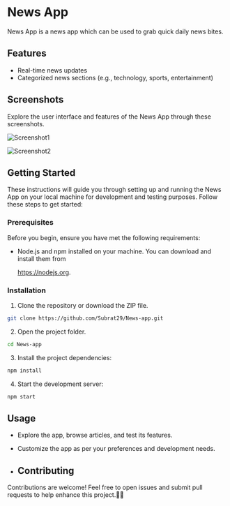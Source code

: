 # News App
News App is a news app which can be used to grab quick daily news bites.

## Features
- Real-time news updates
- Categorized news sections (e.g., technology, sports, entertainment)

## Screenshots
Explore the user interface and features of the News App through these screenshots.

![Screenshot1](https://ik.imagekit.io/subrat29/Screenshot%202023-10-18%20193925.png?updatedAt=1697638368425)

![Screenshot2](https://ik.imagekit.io/subrat29/Screenshot%202023-10-18%20193831.png?updatedAt=1697638379458)
  
## Getting Started
These instructions will guide you through setting up and running the News App on your local machine for development and testing purposes. Follow these steps to get started:

### Prerequisites
Before you begin, ensure you have met the following requirements:

- Node.js and npm installed on your machine. You can download and install them from
  
  https://nodejs.org.

### Installation

1. Clone the repository or download the ZIP file.

```bash
git clone https://github.com/Subrat29/News-app.git
```

2. Open the project folder.

```bash
cd News-app
```

3. Install the project dependencies:

```bash
npm install
```

4. Start the development server:

```bash
npm start
```

## Usage

- Explore the app, browse articles, and test its features.
- Customize the app as per your preferences and development needs.

- ## Contributing

Contributions are welcome! Feel free to open issues and submit pull requests to help enhance this project.🤝😁
